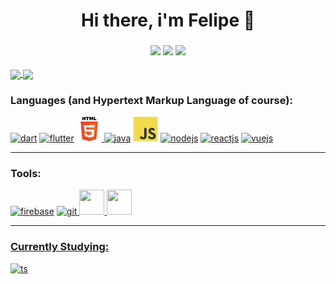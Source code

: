 <h1 align="center">Hi there, i'm Felipe 👋</h1>

<h3 align="center">
<a href="https://www.facebook.com/felipenario.s/" target="_blank"><img src="https://img.shields.io/badge/Facebook-1877F2?style=for-the-badge&logo=facebook&logoColor=white"></a>
<a href="https://www.instagram.com/felipenario/" target="_blank"><img src="https://img.shields.io/badge/Instagram-E4405F?style=for-the-badge&logo=instagram&logoColor=white"></a>
<a href="https://www.linkedin.com/in/felipenario/" target="_blank"><img src="https://img.shields.io/badge/LinkedIn-0077B5?style=for-the-badge&logo=linkedin&logoColor=white"></a>
</h3>

<a href="https://github.com/felipenario/github-readme-stats">
  <img align="center" src="https://github-readme-stats.vercel.app/api?username=felipenario&show_icons=true&theme=radical" />
</a>
<a href="https://github.com/felipenario/convoychat">
  <img align="center" src="https://github-readme-stats.vercel.app/api/top-langs/?username=felipenario&layout=compact&theme=radical" />
</a>


<h3 align="left">Languages (and Hypertext Markup Language of course):</h3>
<a href="https://dart.dev/" target="_blank"> <img src="https://cdn.jsdelivr.net/gh/devicons/devicon/icons/dart/dart-original.svg" alt="dart" width="40" height="40"/></a>  
<a href="https://flutter.dev" target="_blank"><img src="https://www.vectorlogo.zone/logos/flutterio/flutterio-icon.svg" alt="flutter" width="40" height="40"/></a>
<a href="https://www.w3.org/html/" target="_blank"> <img src="https://raw.githubusercontent.com/devicons/devicon/master/icons/html5/html5-original-wordmark.svg" alt="html5" width="40" height="40"/>
<a href="https://www.java.com/pt-BR/" target="_blank"> <img src="https://cdn.jsdelivr.net/gh/devicons/devicon/icons/java/java-original.svg" alt="java" width="40" height="40"/></a>
<a href="https://developer.mozilla.org/en-US/docs/Web/JavaScript" target="_blank"> <img src="https://raw.githubusercontent.com/devicons/devicon/master/icons/javascript/javascript-original.svg" alt="javascript" width="40" height="40"/></a>
<a href="https://nodejs.org" target="_blank"> <img src="https://cdn.jsdelivr.net/gh/devicons/devicon/icons/nodejs/nodejs-original.svg" alt="nodejs" width="40" height="40"/></a>
<a href="https://pt-br.reactjs.org/" target="_blank"> <img src="https://cdn.jsdelivr.net/gh/devicons/devicon/icons/react/react-original.svg" alt="reactjs" width="40" height="40"/></a>
<a href="https://vuejs.org/" target="_blank"> <img src="https://cdn.jsdelivr.net/gh/devicons/devicon/icons/vuejs/vuejs-original.svg" alt="vuejs" width="40" height="40"/></a>
  
----
  
<h3 align="left">Tools:</h3>
<a href="https://firebase.google.com/?hl=pt" target="_blank"> <img src="https://cdn.jsdelivr.net/gh/devicons/devicon/icons/firebase/firebase-plain.svg" alt="firebase" width="40" height="40"/></a> 
<a href="https://git-scm.com/" target="_blank"><img src="https://www.vectorlogo.zone/logos/git-scm/git-scm-icon.svg" alt="git" width="40" height="40"/>
<a href="https://www.mongodb.com/pt-br" target="_blank"><img src="https://cdn.jsdelivr.net/gh/devicons/devicon/icons/mongodb/mongodb-original.svg" "alt="mongodb" width="40" height="40"/>
<a href="https://www.postgresql.org/" target="_blank"><img src="https://cdn.jsdelivr.net/gh/devicons/devicon/icons/postgresql/postgresql-original.svg" "alt="postgres" width="40" height="40"/>
  
----
  
<h3 align="left">Currently Studying:</h3>
<a href="https://www.typescriptlang.org/" target="_blank"> <img src="https://cdn.jsdelivr.net/gh/devicons/devicon/icons/typescript/typescript-original.svg" alt="ts" width="40" height="40"/></a>
